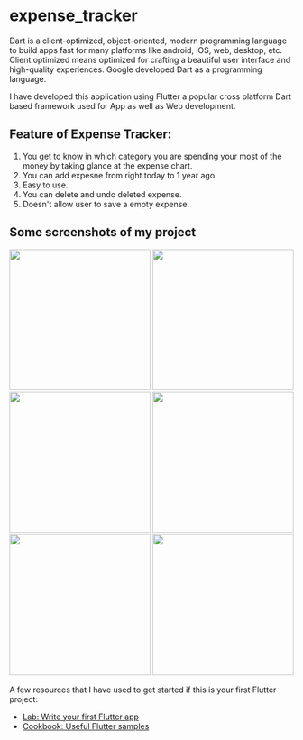 # expense_tracker

Dart is a client-optimized, object-oriented, modern programming language to build apps fast for many platforms like android, iOS, web, desktop, etc. Client optimized means optimized for crafting a beautiful user interface and high-quality experiences. Google developed Dart as a programming language.

I have developed this application using Flutter a popular cross platform Dart based framework used for App as well as Web development.

## Feature of Expense Tracker:
1. You get to know in which category you are spending your most of the money by taking glance at the expense chart.
2. You can add expesne from right today to 1 year ago.
3. Easy to use.
4. You can delete and undo deleted expense.
5. Doesn't allow user to save a empty expense.

## Some screenshots of my project
<img src="https://user-images.githubusercontent.com/96117491/235445642-3d793a46-f53e-4674-952b-bdb599b2d301.png" width="250">
<img src="https://user-images.githubusercontent.com/96117491/235445667-b092e579-7aba-457a-a75b-1751b71a45ef.png" width="250">
<img src="https://user-images.githubusercontent.com/96117491/235445686-2d249782-dd29-420a-9bb8-ddb47281d2c9.png" width="250">
<img src="https://user-images.githubusercontent.com/96117491/235445689-6b10d544-2231-4296-bdf7-c00684d07dbb.png" width="250">
<img src="https://user-images.githubusercontent.com/96117491/235445691-577b1185-127a-4c9c-b5fa-1d31f5c6ecbb.png" width="250">
<img src="https://user-images.githubusercontent.com/96117491/235445696-e55e6a0c-56f9-4932-9826-a0be342e06a9.png" width="250">

A few resources that I have used to get started if this is your first Flutter project:

- [Lab: Write your first Flutter app](https://docs.flutter.dev/get-started/codelab)
- [Cookbook: Useful Flutter samples](https://docs.flutter.dev/cookbook)


